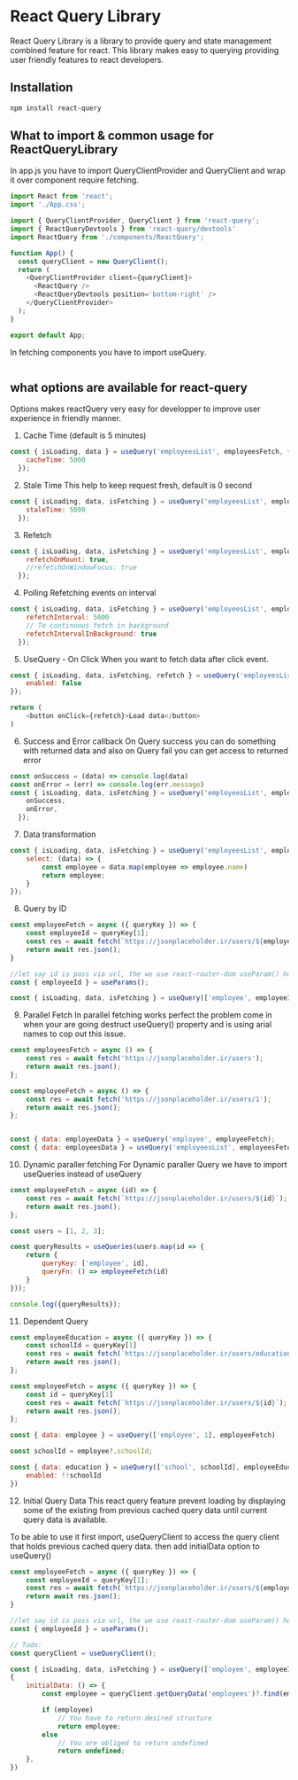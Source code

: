 # React Query Library
React Query Library is a library to provide query and state management combined feature for react.
This library makes easy to querying providing user friendly features to react developers.

## Installation
```bash
npm install react-query
```

## What to import & common usage for ReactQueryLibrary
In app.js you have to import QueryClientProvider and QueryClient and wrap it over component require fetching.

```javascript
import React from 'react';
import './App.css';

import { QueryClientProvider, QueryClient } from 'react-query';
import { ReactQueryDevtools } from 'react-query/devtools'
import ReactQuery from './components/ReactQuery';

function App() {
  const queryClient = new QueryClient();
  return (
    <QueryClientProvider client={queryClient}>
      <ReactQuery />
      <ReactQueryDevtools position='bottom-right' />
    </QueryClientProvider>
  );
}

export default App;
```

In fetching components you have to import useQuery.

```javascript

```

## what options are available for react-query
Options makes reactQuery very easy for developper to improve user experience in friendly manner.

1. Cache Time (default is 5 minutes)

```javascript
const { isLoading, data } = useQuery('employeesList', employeesFetch, {
    cacheTime: 5000
  });
```

2. Stale Time
This help to keep request fresh, default is 0 second

```javascript
const { isLoading, data, isFetching } = useQuery('employeesList', employeesFetch, {
    staleTime: 5000
  });
```

3. Refetch

```javascript
const { isLoading, data, isFetching } = useQuery('employeesList', employeesFetch, {
    refetchOnMount: true,
    //refetchOnWindowFocus: true
  });
```

4. Polling 
Refetching events on interval

```javascript
const { isLoading, data, isFetching } = useQuery('employeesList', employeesFetch, {
    refetchInterval: 5000
    // To continuous fetch in background
    refetchIntervalInBackground: true
  });
  ```

5. UseQuery - On Click
When you want to fetch data after click event.

```javascript
const { isLoading, data, isFetching, refetch } = useQuery('employeesList', employeesFetch, {
    enabled: false
});

return (
    <button onClick={refetch}>Load data</button>
)
```

6. Success and Error callback
On Query success you can do something with returned data and also on Query fail you can get access to returned error

```javascript
const onSuccess = (data) => console.log(data)
const onError = (err) => console.log(err.message)
const { isLoading, data, isFetching } = useQuery('employeesList', employeesFetch, {
    onSuccess,
    onError,
  });
```

7. Data transformation

```javascript
const { isLoading, data, isFetching } = useQuery('employeesList', employeesFetch, {
    select: (data) => {
        const employee = data.map(employee => employee.name)
        return employee;
    }
});
```

8. Query by ID

```javascript
const employeeFetch = async ({ queryKey }) => {
    const employeeId = queryKey[1];
    const res = await fetch(`https://jsonplaceholder.ir/users/${employeeId}`);
    return await res.json();
}

//let say id is pass via url, the we use react-router-dom useParam() hook
const { employeeId } = useParams();

const { isLoading, data, isFetching } = useQuery(['employee', employeeId], employeeFetch)
```

9. Parallel Fetch
In parallel fetching works perfect the problem come in when your are going destruct useQuery() property and is using arial names to cop out this issue.

```javascript
const employeesFetch = async () => {
    const res = await fetch('https://jsonplaceholder.ir/users');
    return await res.json();
};

const employeeFetch = async () => {
    const res = await fetch('https://jsonplaceholder.ir/users/1');
    return await res.json();
};


const { data: employeeData } = useQuery('employee', employeeFetch);
const { data: employeesData } = useQuery('employeesList', employeesFetch);
```

10. Dynamic paraller fetching
For Dynamic paraller Query we have to import useQueries instead of useQuery

```javascript
const employeeFetch = async (id) => {
    const res = await fetch(`https://jsonplaceholder.ir/users/${id}`);
    return await res.json();
};

const users = [1, 2, 3];

const queryResults = useQueries(users.map(id => {
    return {
        queryKey: ['employee', id],
        queryFn: () => employeeFetch(id)
    }
}));

console.log({queryResults});
```

11. Dependent Query
```javascript
const employeeEducation = async ({ queryKey }) => {
    const schoolId = queryKey[1] 
    const res = await fetch(`https://jsonplaceholder.ir/users/education/${schoolId}`);
    return await res.json();
};

const employeeFetch = async ({ queryKey }) => {
    const id = queryKey[1] 
    const res = await fetch(`https://jsonplaceholder.ir/users/${id}`);
    return await res.json();
};

const { data: employee } = useQuery(['employee', 1], employeeFetch)

const schoolId = employee?.schoolId;

const { data: education } = useQuery(['school', schoolId], employeeEducation, {
    enabled: !!schoolId
})
```

12. Initial Query Data
This react query feature prevent loading by displaying some of the existing from previous cached query data until current query data is available.

To be able to use it first import, useQueryClient to access the query client that holds previous cached query data. then add initialData option to useQuery()

```javascript
const employeeFetch = async ({ queryKey }) => {
    const employeeId = queryKey[1];
    const res = await fetch(`https://jsonplaceholder.ir/users/${employeeId}`);
    return await res.json();
}

//let say id is pass via url, the we use react-router-dom useParam() hook
const { employeeId } = useParams();

// Todo:
const queryClient = useQueryClient();

const { isLoading, data, isFetching } = useQuery(['employee', employeeId], employeeFetch, 
{
    initialData: () => {
        const employee = queryClient.getQueryData('employees')?.find(employee => employee.id === parseInt(employeeId))

        if (employee)
            // You have to return desired structure
            return employee;
        else
            // You are obliged to return undefined
            return undefined;
    },
})
```